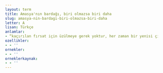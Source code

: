 ```yaml
---
layout: term
title: Amasya'nın bardağı, biri olmazsa biri daha
slug: amasya-nin-bardagi-biri-olmazsa-biri-daha
letter: A
lisan: Türkçe
anlamlar:
- “kaçırılan fırsat için üzülmeye gerek yoktur, her zaman bir yenisi çıkar” anlamında kullanılan bir söz
ozellikler:
- - ''
ornekler:
- - ''
orneklerkaynak:
- - ''
---
```

